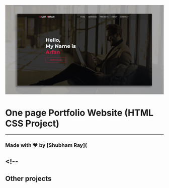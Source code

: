 ![Watch Now](./img/Design.jpg)

# One page Portfolio Website (HTML CSS Project)

---

### Made with ❤️ by [Shubham Ray](

## <!--

## Other projects
